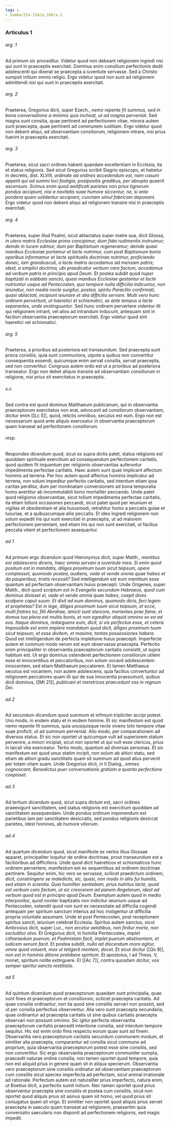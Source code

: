 ```yaml
---
tags : 
- Summa/IIa-IIæ/q.189/a.1
---
```


### Articulus 1

###### arg. 1
Ad primum sic proceditur. Videtur quod non debeant religionem ingredi nisi qui sunt in praeceptis exercitati. Dominus enim consilium perfectionis dedit adolescenti qui dixerat se praecepta a iuventute servasse. Sed a Christo sumpsit initium omnis religio. Ergo videtur quod non sunt ad religionem admittendi nisi qui sunt in praeceptis exercitati.

###### arg. 2
Praeterea, Gregorius dicit, super Ezech., *nemo repente fit summus, sed in bona conversatione a minimis quis inchoat, ut ad magna perveniat*. Sed magna sunt consilia, quae pertinent ad perfectionem vitae, minora autem sunt praecepta, quae pertinent ad communem iustitiam. Ergo videtur quod non debent aliqui, ad observantiam consiliorum, religionem intrare, nisi prius fuerint in praeceptis exercitati.

###### arg. 3
Praeterea, sicut sacri ordines habent quandam excellentiam in Ecclesia, ita et status religionis. Sed sicut Gregorius scribit Siagrio episcopo, et habetur in decretis, dist. XLVIII, *ordinate ad ordines accedendum est, nam casum appetit qui ad summi loci fastigia, postpositis gradibus, per abrupta quaerit ascensum. Scimus enim quod aedificati parietes non prius tignorum pondus accipiunt, nisi a novitatis suae humore siccentur, ne, si ante pondera quam solidentur accipiant, cunctam simul fabricam deponant*. Ergo videtur quod non debent aliqui ad religionem transire nisi in praeceptis exercitati.

###### arg. 4
Praeterea, super illud Psalmi, sicut ablactatus super matre sua, dicit Glossa, *in utero matris Ecclesiae primo concipimur, dum fidei rudimentis instruimur; deinde in lucem edimur, dum per Baptismum regeneramur; deinde quasi manibus Ecclesiae portamur et lacte nutrimur, cum post Baptismum bonis operibus informamur et lacte spiritualis doctrinae nutrimur, proficiendo donec, iam grandiusculi, a lacte matris accedamus ad mensam patris; idest, a simplici doctrina, ubi praedicatur verbum caro factum, accedamus ad verbum patris in principio apud Deum*. Et postea subdit quod *nuper baptizati in sabbato sancto, quasi manibus Ecclesiae gestantur et lacte nutriuntur usque ad Pentecosten, quo tempore nulla difficilia indicuntur, non ieiunatur, non media nocte surgitur, postea, spiritu Paraclito confirmati, quasi ablactati, incipiunt ieiunare et alia difficilia servare. Multi vero hunc ordinem pervertunt, ut haeretici et schismatici, se ante tempus a lacte separantes, unde exstinguuntur*. Sed hunc ordinem pervertere videntur illi qui religionem intrant, vel alios ad intrandum inducunt, antequam sint in faciliori observantia praeceptorum exercitati. Ergo videtur quod sint haeretici vel schismatici.

###### arg. 5
Praeterea, a prioribus ad posteriora est transeundum. Sed praecepta sunt priora consiliis, quia sunt communiora, utpote a quibus non convertitur consequentia essendi, quicumque enim servat consilia, servat praecepta, sed non convertitur. Congruus autem ordo est ut a prioribus ad posteriora transeatur. Ergo non debet aliquis transire ad observantiam consiliorum in religione, nisi prius sit exercitatus in praeceptis.

###### s.c.
Sed contra est quod dominus Matthaeum publicanum, qui in observantia praeceptorum exercitatus non erat, advocavit ad consiliorum observantiam, dicitur enim [[Lc 5]], quod, relictis omnibus, secutus est eum. Ergo non est necessarium quod ante aliquis exerceatur in observantia praeceptorum quam transeat ad perfectionem consiliorum.

###### resp.
Respondeo dicendum quod, sicut ex supra dictis patet, status religionis est quoddam spirituale exercitium ad consequendum perfectionem caritatis, quod quidem fit inquantum per religionis observantias auferuntur impedimenta perfectae caritatis. Haec autem sunt quae implicant affectum hominis ad terrena. Per hoc autem quod affectus hominis implicatur ad terrena, non solum impeditur perfectio caritatis, sed interdum etiam ipsa caritas perditur, dum per inordinatam conversionem ad bona temporalia homo avertitur ab incommutabili bono mortaliter peccando. Unde patet quod religionis observantiae, sicut tollunt impedimenta perfectae caritatis, ita etiam tollunt occasiones peccandi, sicut patet quod per ieiunium et vigilias et obedientiam et alia huiusmodi, retrahitur homo a peccatis gulae et luxuriae, et a quibuscumque aliis peccatis. Et ideo ingredi religionem non solum expedit his qui sunt exercitati in praeceptis, ut ad maiorem perfectionem perveniant, sed etiam his qui non sunt exercitati, ut facilius peccata vitent et perfectionem assequantur.

###### ad 1
Ad primum ergo dicendum quod Hieronymus dicit, super Matth., *mentitus est adolescens dicens, haec omnia servavi a iuventute mea. Si enim quod positum est in mandatis, diliges proximum tuum sicut teipsum, opere complesset, quomodo postea, audiens, vade et vende omnia quae habes et da pauperibus, tristis recessit?* Sed intelligendum est eum mentitum esse quantum ad perfectam observantiam huius praecepti. Unde Origenes, super Matth., dicit quod *scriptum est in Evangelio secundum Hebraeos, quod cum dominus dixisset ei, vade et vende omnia quae habes, coepit dives scalpere caput suum. Et dixit ad eum dominus, quomodo dicis, feci legem et prophetas? Est in lege, diliges proximum tuum sicut teipsum, et ecce, multi fratres tui, filii Abrahae, amicti sunt stercore, morientes prae fame; et domus tua plena est multis bonis, et non egreditur aliquid omnino ex ea ad eos. Itaque dominus, redarguens eum, dicit, si vis perfectus esse, et cetera. Impossibile est enim implere mandatum quod dicit, diliges proximum tuum sicut teipsum, et esse divitem, et maxime, tantas possessiones habere*. Quod est intelligendum de perfecta impletione huius praecepti. Imperfecte autem et communi modo verum est eum observasse praecepta. Perfectio enim principaliter in observantia praeceptorum caritatis consistit, ut supra habitum est. Ut ergo dominus ostenderet perfectionem consiliorum utilem esse et innocentibus et peccatoribus, non solum vocavit adolescentem innocentem, sed etiam Matthaeum peccatorem. Et tamen Matthaeus secutus est vocantem, non autem adolescens, quia facilius convertuntur ad religionem peccatores quam illi qui de sua innocentia praesumunt, quibus dicit dominus, [[Mt 21]], *publicani et meretrices praecedunt vos in regnum Dei*.

###### ad 2
Ad secundum dicendum quod summum et infimum tripliciter accipi potest. Uno modo, in eodem statu et in eodem homine. Et sic manifestum est quod nemo repente fit summus, quia unusquisque recte vivens toto tempore vitae suae proficit, ut ad summum perveniat. Alio modo, per comparationem ad diversos status. Et sic non oportet ut quicumque vult ad superiorem statum pervenire, a minori incipiat, sicut non oportet ut qui vult esse clericus, prius in laicali vita exerceatur. Tertio modo, quantum ad diversas personas. Et sic manifestum est quod unus statim incipit, non solum ab altiori statu, sed etiam ab altiori gradu sanctitatis quam sit summum ad quod alius pervenit per totam vitam suam. Unde Gregorius dicit, in II Dialog., *omnes cognoscant, Benedictus puer conversationis gratiam a quanta perfectione coepisset*.

###### ad 3
Ad tertium dicendum quod, sicut supra dictum est, sacri ordines praeexigunt sanctitatem, sed status religionis est exercitium quoddam ad sanctitatem assequendam. Unde pondus ordinum imponendum est parietibus iam per sanctitatem desiccatis, sed pondus religionis desiccat parietes, idest homines, ab humore vitiorum.

###### ad 4
Ad quartum dicendum quod, sicut manifeste ex verbis illius Glossae apparet, principaliter loquitur de ordine doctrinae, prout transeundum est a facilioribus ad difficiliora. Unde quod dicit haereticos et schismaticos hunc ordinem pervertere, manifestum est ex sequentibus ad ordinem doctrinae pertinere. Sequitur enim, hic vero se servasse, scilicet praedictum ordinem, *dicit, constringens se maledicto, sic, quasi, non modo in aliis fui humilis, sed etiam in scientia. Quia humiliter sentiebam, prius nutritus lacte, quod est verbum caro factum, ut sic crescerem ad panem Angelorum, idest ad verbum quod est in principio apud Deum*. Exemplum autem quod in medio interponitur, quod noviter baptizatis non indicitur ieiunium usque ad Pentecosten, ostendit quod non sunt ex necessitate ad difficilia cogendi antequam per spiritum sanctum interius ad hoc instigentur ut difficilia propria voluntate assumant. Unde et post Pentecosten, post receptionem spiritus sancti, ieiunium celebrat Ecclesia. Spiritus autem sanctus, sicut Ambrosius dicit, super Luc., *non arcetur aetatibus, non finitur morte, non excluditur alvo*. Et Gregorius dicit, in homilia Pentecostes, *implet citharaedum puerum, et Psalmistam facit, implet puerum abstinentem, et iudicem senum facit*. Et postea subdit, *nulla ad discendum mora agitur, omne quod voluerit, mox ut tetigerit mentem, docet*. Et sicut dicitur [[Qo 8]], *non est in hominis ditione prohibere spiritum*. Et apostolus, I ad Thess. V, monet, spiritum nolite extinguere. Et [[Ac 7]], contra quosdam dicitur, *vos semper spiritui sancto restitistis*.

###### ad 5
Ad quintum dicendum quod praeceptorum quaedam sunt principalia, quae sunt fines et praeceptorum et consiliorum, scilicet praecepta caritatis. Ad quae consilia ordinantur, non ita quod sine consiliis servari non possint, sed ut per consilia perfectius observentur. Alia vero sunt praecepta secundaria, quae ordinantur ad praecepta caritatis ut sine quibus caritatis praecepta observari non possunt omnino. Sic igitur perfecta observantia praeceptorum caritatis praecedit intentione consilia, sed interdum tempore sequitur. Hic est enim ordo finis respectu eorum quae sunt ad finem. Observantia vero praeceptorum caritatis secundum communem modum, et similiter alia praecepta, comparantur ad consilia sicut commune ad proprium, quia observantia praeceptorum potest esse sine consiliis, sed non convertitur. Sic ergo observantia praeceptorum communiter sumpta, praecedit naturae ordine consilia, non tamen oportet quod tempore, quia non est aliquid prius in genere quam sit in aliqua specierum. Observantia vero praeceptorum sine consiliis ordinatur ad observantiam praeceptorum cum consiliis sicut species imperfecta ad perfectam, sicut animal irrationale ad rationale. Perfectum autem est naturaliter prius imperfecto, natura enim, ut Boetius dicit, a perfectis sumit initium. Nec tamen oportet quod prius observentur praecepta sine consiliis et postea cum consiliis, sicut non oportet quod aliquis prius sit asinus quam sit homo, vel quod prius sit coniugatus quam sit virgo. Et similiter non oportet quod aliquis prius servet praecepta in saeculo quam transeat ad religionem, praesertim quia conversatio saecularis non disponit ad perfectionem religionis, sed magis impedit.

